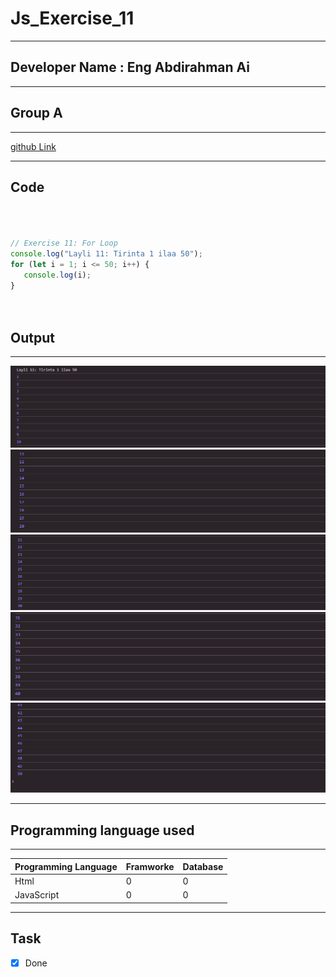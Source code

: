 
 # Js_Exercise_11
 
 ***
 
 ## Developer Name : Eng Abdirahman Ai
 
 ***
 
 ## Group A
 
 ***
 [github Link](https://github.com/engai2025/All-js)
 
 ***
 
 ## Code
 
 ~~~ Javascript
 


// Exercise 11: For Loop
console.log("Layli 11: Tirinta 1 ilaa 50");
for (let i = 1; i <= 50; i++) {
    console.log(i);  
}


 
 
 ~~~
 
 
  
 
 ## Output
 
 ***
 ![Output The Code](../11-Exercise/Assets/Capture01.PNG)
 ![Output The Code](../11-Exercise/Assets/Capture2.PNG)
 ![Output The Code](../11-Exercise/Assets/Capture3.PNG)
 ![Output The Code](../11-Exercise/Assets/Capture4.PNG)
 ![Output The Code](../11-Exercise/Assets/Capture5.PNG)
 ***
 
  
 
 ## Programming language used
 
 ***
 
 |Programming Language |Framworke | Database
 |:-------------------|:----------|:--------
 |Html                |0          |0
 |JavaScript          |0          |0
 
 ***
 
 ## Task
 
 - [x] Done
 